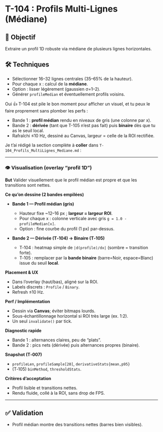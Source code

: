 # T-104 : Profils Multi-Lignes (Médiane)

## 🎯 Objectif
Extraire un profil 1D robuste via médiane de plusieurs lignes horizontales.

## 🛠 Techniques
- Sélectionner 16–32 lignes centrales (35–65% de la hauteur).
- Pour chaque x : calcul de la **médiane**.
- Option : lisser légèrement (gaussien σ=1–2).
- Générer `profileMedian` et éventuellement profils voisins.

Oui 👍 T-104 est pile le bon moment pour afficher un visuel, et tu peux le faire proprement sans plomber les perfs :

* Bande 1 : **profil médian** rendu en niveaux de gris (une colonne par x).
* Bande 2 : **dérivée** (tant que T-105 n’est pas fait) puis **binaire** dès que tu as le seuil local.
* Rafraîchi ≤10 Hz, dessiné au Canvas, largeur = celle de la ROI rectifiée.

Je t’ai rédigé la section complète à **coller** dans `T-104_Profils_MultiLignes_Mediane.md` :

---

### 👁️ Visualisation (overlay “profil 1D”)

**But**
Valider visuellement que le profil médian est propre et que les transitions sont nettes.

**Ce qu’on dessine (2 bandes empilées)**

* **Bande 1 — Profil médian (gris)**

  * Hauteur fixe \~12–16 px ; **largeur = largeur ROI**.
  * Pour chaque x : colonne verticale avec gris `g = 1.0 - profileMedian[x]`.
  * Option : fine courbe du profil (1 px) par-dessus.

* **Bande 2 — Dérivée (T‑104) → Binaire (T‑105)**

  * T‑104 : heatmap simple de `|d(profile)/dx|` (sombre = transition forte).
  * T‑105 : remplacer par la **bande binaire** (barre=Noir, espace=Blanc) issue du seuil **local**.

**Placement & UX**

* Dans l’overlay (haut/bas), aligné sur la ROI.
* Labels discrets : `Profile` / `Binary`.
* Refresh ≤10 Hz.

**Perf / Implémentation**

* Dessin via **Canvas**; éviter bitmaps lourds.
* Sous-échantillonnage horizontal si ROI très large (ex. 1:2).
* Un seul `invalidate()` par tick.

**Diagnostic rapide**

* Bande 1 : alternances claires, peu de “plats”.
* Bande 2 : pics nets (dérivée) puis alternances propres (binaire).

**Snapshot (T‑007)**

* `profileLen`, `profileSample[20]`, `derivativeStats{mean,p95}`
* (T‑105) `binMethod`, `thresholdStats`.

**Critères d’acceptation**

* Profil lisible et transitions nettes.
* Rendu fluide, collé à la ROI, sans drop de FPS.

---

## ✅ Validation
- Profil médian montre des transitions nettes (barres bien visibles).
